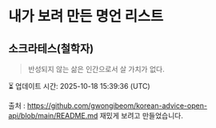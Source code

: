 # 내가 보려 만든 명언 리스트

##  소크라테스(철학자)
> 반성되지 않는 삶은 인간으로서 살 가치가 없다.


⏳ 업데이트 시간: 2025-10-18 15:39:36 (UTC)

출처 : https://github.com/gwongibeom/korean-advice-open-api/blob/main/README.md
재밌게 보려고 만들었습니다.

